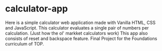 # calculator-app

Here is a simple calculator web application made with Vanilla HTML, CSS and JavaScript.
This calculator evaluates a single pair of numbers per calculation. (Just how the ol' markket calculators work)
This app also consists of reset and backspace feature.
Final Project for the Foundations curriculum of TOP.

